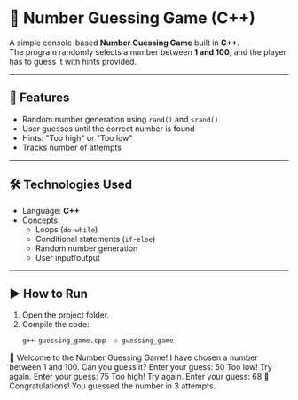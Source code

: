 # 🎲 Number Guessing Game (C++)

A simple console-based **Number Guessing Game** built in **C++**.  
The program randomly selects a number between **1 and 100**, and the player has to guess it with hints provided.

---

## 📌 Features
- Random number generation using `rand()` and `srand()`
- User guesses until the correct number is found
- Hints: "Too high" or "Too low"
- Tracks number of attempts

---

## 🛠️ Technologies Used
- Language: **C++**
- Concepts: 
  - Loops (`do-while`)
  - Conditional statements (`if-else`)
  - Random number generation
  - User input/output

---


## ▶️ How to Run
1. Open the project folder.
2. Compile the code:
   ```bash
   g++ guessing_game.cpp -o guessing_game

🎯 Welcome to the Number Guessing Game!
I have chosen a number between 1 and 100. Can you guess it?
Enter your guess: 50
Too low! Try again.
Enter your guess: 75
Too high! Try again.
Enter your guess: 68
🎉 Congratulations! You guessed the number in 3 attempts.


